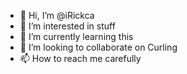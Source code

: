 - 👋 Hi, I’m @iRickca
- 👀 I’m interested in stuff
- 🌱 I’m currently learning this
- 💞️ I’m looking to collaborate on Curling
- 📫 How to reach me carefully

<!---
iRickca/iRickca is a ✨ special ✨ repository because its `README.md` (this file) appears on your GitHub profile.
You can click the Preview link to take a look at your changes.
--->
